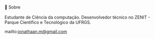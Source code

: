 <br>📝 Sobre<br><br>
Estudante de Ciência da computação. Desenvolvedor técnico no ZENIT - Parque Científico e Tecnológico da UFRGS.

mailto:jonathaan.m@gmail.com
